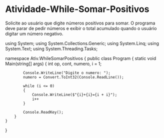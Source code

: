 # Atividade-While-Somar-Positivos
Solicite ao usuário que digite números positivos para somar. O programa deve parar de pedir números e exibir o total acumulado quando o usuário digitar um número negativo.

using System;
using System.Collections.Generic;
using System.Linq;
using System.Text;
using System.Threading.Tasks;

namespace Ativ.WhileSomarPositivos
{
    public class Program
    {
        static void Main(string[] args)
        {
            int op, cont, numero, i = 1;

            Console.WriteLine("Digite o numero: ");
            numero = Convert.ToInt32(Console.ReadLine());

            while (i <= 0)
            {
                Console.WriteLine($"{i}+{i}={i + i}");
                i++
            }

            Console.ReadKey();
        }
    }
}
